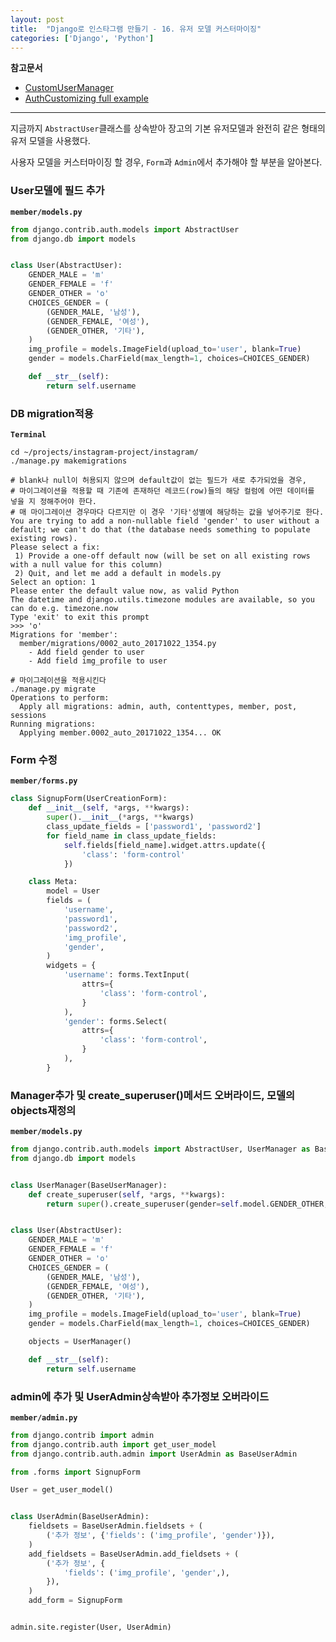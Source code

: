 ```yaml
---
layout: post
title:  "Django로 인스타그램 만들기 - 16. 유저 모델 커스터마이징"
categories: ['Django', 'Python']
---
```


**참고문서**

- [CustomUserManager](https://docs.djangoproject.com/ko/1.11/topics/auth/customizing/#django.contrib.auth.models.CustomUserManager)
- [AuthCustomizing full example](https://docs.djangoproject.com/ko/1.11/topics/auth/customizing/#a-full-example)

---

지금까지 `AbstractUser`클래스를 상속받아 장고의 기본 유저모델과 완전히 같은 형태의 유저 모델을 사용했다.

사용자 모델을 커스터마이징 할 경우, `Form`과 `Admin`에서 추가해야 할 부분을 알아본다.

### User모델에 필드 추가

**`member/models.py`**

```python
from django.contrib.auth.models import AbstractUser
from django.db import models


class User(AbstractUser):
    GENDER_MALE = 'm'
    GENDER_FEMALE = 'f'
    GENDER_OTHER = 'o'
    CHOICES_GENDER = (
        (GENDER_MALE, '남성'),
        (GENDER_FEMALE, '여성'),
        (GENDER_OTHER, '기타'),
    )
    img_profile = models.ImageField(upload_to='user', blank=True)
    gender = models.CharField(max_length=1, choices=CHOICES_GENDER)

    def __str__(self):
        return self.username
```

### DB migration적용

**`Terminal`**

```shell
cd ~/projects/instagram-project/instagram/
./manage.py makemigrations

# blank나 null이 허용되지 않으며 default값이 없는 필드가 새로 추가되었을 경우, 
# 마이그레이션을 적용할 때 기존에 존재하던 레코드(row)들의 해당 컬럼에 어떤 데이터를 넣을 지 정해주어야 한다.
# 매 마이그레이션 경우마다 다르지만 이 경우 '기타'성별에 해당하는 값을 넣어주기로 한다.
You are trying to add a non-nullable field 'gender' to user without a default; we can't do that (the database needs something to populate existing rows).
Please select a fix:
 1) Provide a one-off default now (will be set on all existing rows with a null value for this column)
 2) Quit, and let me add a default in models.py
Select an option: 1
Please enter the default value now, as valid Python
The datetime and django.utils.timezone modules are available, so you can do e.g. timezone.now
Type 'exit' to exit this prompt
>>> 'o'
Migrations for 'member':
  member/migrations/0002_auto_20171022_1354.py
    - Add field gender to user
    - Add field img_profile to user
    
# 마이그레이션을 적용시킨다    
./manage.py migrate
Operations to perform:
  Apply all migrations: admin, auth, contenttypes, member, post, sessions
Running migrations:
  Applying member.0002_auto_20171022_1354... OK
```

### Form 수정

**`member/forms.py`**

```python
class SignupForm(UserCreationForm):
    def __init__(self, *args, **kwargs):
        super().__init__(*args, **kwargs)
        class_update_fields = ['password1', 'password2']
        for field_name in class_update_fields:
            self.fields[field_name].widget.attrs.update({
                'class': 'form-control'
            })

    class Meta:
        model = User
        fields = (
            'username',
            'password1',
            'password2',
            'img_profile',
            'gender',
        )
        widgets = {
            'username': forms.TextInput(
                attrs={
                    'class': 'form-control',
                }
            ),
            'gender': forms.Select(
                attrs={
                    'class': 'form-control',
                }
            ),
        }
```

### Manager추가 및 create_superuser()메서드 오버라이드, 모델의 objects재정의

**`member/models.py`**

```python
from django.contrib.auth.models import AbstractUser, UserManager as BaseUserManager
from django.db import models


class UserManager(BaseUserManager):
    def create_superuser(self, *args, **kwargs):
        return super().create_superuser(gender=self.model.GENDER_OTHER, *args, **kwargs)


class User(AbstractUser):
    GENDER_MALE = 'm'
    GENDER_FEMALE = 'f'
    GENDER_OTHER = 'o'
    CHOICES_GENDER = (
        (GENDER_MALE, '남성'),
        (GENDER_FEMALE, '여성'),
        (GENDER_OTHER, '기타'),
    )
    img_profile = models.ImageField(upload_to='user', blank=True)
    gender = models.CharField(max_length=1, choices=CHOICES_GENDER)

    objects = UserManager()

    def __str__(self):
        return self.username
```

### admin에 추가 및 UserAdmin상속받아 추가정보 오버라이드

**`member/admin.py`**

```python
from django.contrib import admin
from django.contrib.auth import get_user_model
from django.contrib.auth.admin import UserAdmin as BaseUserAdmin

from .forms import SignupForm

User = get_user_model()


class UserAdmin(BaseUserAdmin):
    fieldsets = BaseUserAdmin.fieldsets + (
        ('추가 정보', {'fields': ('img_profile', 'gender')}),
    )
    add_fieldsets = BaseUserAdmin.add_fieldsets + (
        ('추가 정보', {
            'fields': ('img_profile', 'gender',),
        }),
    )
    add_form = SignupForm


admin.site.register(User, UserAdmin)
```
